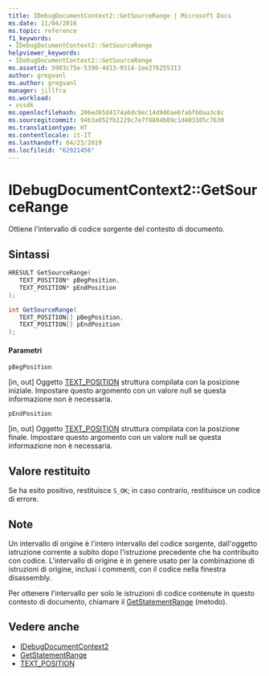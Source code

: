 ```yaml
---
title: IDebugDocumentContext2::GetSourceRange | Microsoft Docs
ms.date: 11/04/2016
ms.topic: reference
f1_keywords:
- IDebugDocumentContext2::GetSourceRange
helpviewer_keywords:
- IDebugDocumentContext2::GetSourceRange
ms.assetid: 5903c75e-5390-4d13-9314-1ee276255313
author: gregvanl
ms.author: gregvanl
manager: jillfra
ms.workload:
- vssdk
ms.openlocfilehash: 206ed65d4374a6dc9ec14d946ae6fabfb0aa3c8c
ms.sourcegitcommit: 94b3a052fb1229c7e7f8804b09c1d403385c7630
ms.translationtype: HT
ms.contentlocale: it-IT
ms.lasthandoff: 04/23/2019
ms.locfileid: "62921456"
---
```

# <a name="idebugdocumentcontext2getsourcerange"></a>IDebugDocumentContext2::GetSourceRange
Ottiene l'intervallo di codice sorgente del contesto di documento.

## <a name="syntax"></a>Sintassi

```cpp
HRESULT GetSourceRange( 
   TEXT_POSITION* pBegPosition,
   TEXT_POSITION* pEndPosition
);
```

```csharp
int GetSourceRange( 
   TEXT_POSITION[] pBegPosition,
   TEXT_POSITION[] pEndPosition
);
```

#### <a name="parameters"></a>Parametri
 `pBegPosition`

 [in, out] Oggetto [TEXT_POSITION](../../../extensibility/debugger/reference/text-position.md) struttura compilata con la posizione iniziale. Impostare questo argomento con un valore null se questa informazione non è necessaria.

 `pEndPosition`

 [in, out] Oggetto [TEXT_POSITION](../../../extensibility/debugger/reference/text-position.md) struttura compilata con la posizione finale. Impostare questo argomento con un valore null se questa informazione non è necessaria.

## <a name="return-value"></a>Valore restituito
 Se ha esito positivo, restituisce `S_OK`; in caso contrario, restituisce un codice di errore.

## <a name="remarks"></a>Note
 Un intervallo di origine è l'intero intervallo del codice sorgente, dall'oggetto istruzione corrente a subito dopo l'istruzione precedente che ha contribuito con codice. L'intervallo di origine è in genere usato per la combinazione di istruzioni di origine, inclusi i commenti, con il codice nella finestra disassembly.

 Per ottenere l'intervallo per solo le istruzioni di codice contenute in questo contesto di documento, chiamare il [GetStatementRange](../../../extensibility/debugger/reference/idebugdocumentcontext2-getstatementrange.md) (metodo).

## <a name="see-also"></a>Vedere anche
- [IDebugDocumentContext2](../../../extensibility/debugger/reference/idebugdocumentcontext2.md)
- [GetStatementRange](../../../extensibility/debugger/reference/idebugdocumentcontext2-getstatementrange.md)
- [TEXT_POSITION](../../../extensibility/debugger/reference/text-position.md)